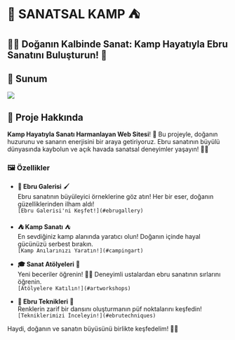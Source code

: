 #                          🎨  SANATSAL KAMP  ⛺

##  🌿🎨 Doğanın Kalbinde Sanat: Kamp Hayatıyla Ebru Sanatını Buluşturun! 🌟

## 💼 Sunum
![](sanat.gif)



## 📖 Proje Hakkında
**Kamp Hayatıyla Sanatı Harmanlayan Web Sitesi**! 🎉 Bu projeyle, doğanın huzurunu ve sanarın enerjisini bir araya getiriyoruz. Ebru sanatının büyülü dünyasında kaybolun ve açık havada sanatsal deneyimler yaşayın! 🌈✨

### 🖼️ Özellikler
- **🎨 Ebru Galerisi** 🖌️  
  Ebru sanatının büyüleyici örneklerine göz atın! Her bir eser, doğanın güzelliklerinden ilham aldı!  
  `[Ebru Galerisi'ni Keşfet!](#ebrugallery)`

- **⛺ Kamp Sanatı** ⛺  
  En sevdiğiniz kamp alanında yaratıcı olun! Doğanın içinde hayal gücünüzü serbest bırakın.  
  `[Kamp Anılarınızı Yaratın!](#campingart)`

- **🎓 Sanat Atölyeleri** 🎨  
  Yeni beceriler öğrenin! 🧑‍🎨 Deneyimli ustalardan ebru sanatının sırlarını öğrenin.  
  `[Atölyelere Katılın!](#artworkshops)`

- **🌊 Ebru Teknikleri** 🌊  
  Renklerin zarif bir dansını oluşturmanın püf noktalarını keşfedin!  
  `[Tekniklerimizi İnceleyin!](#ebrutechniques)`

Haydi, doğanın ve sanatın büyüsünü birlikte keşfedelim! 🌈💖





